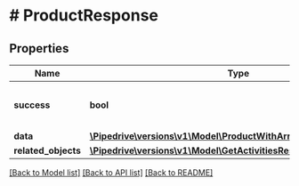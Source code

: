 # # ProductResponse

## Properties

Name | Type | Description | Notes
------------ | ------------- | ------------- | -------------
**success** | **bool** | If the response is successful or not |
**data** | [**\Pipedrive\versions\v1\Model\ProductWithArrayPrices**](ProductWithArrayPrices.md) |  |
**related_objects** | [**\Pipedrive\versions\v1\Model\GetActivitiesResponseRelatedObjects**](GetActivitiesResponseRelatedObjects.md) |  |

[[Back to Model list]](../../README.md#models) [[Back to API list]](../../README.md#endpoints) [[Back to README]](../../README.md)
